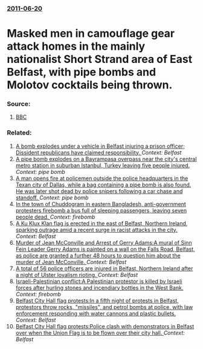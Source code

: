 ### [2011-06-20](/news/2011/06/20/index.md)

# Masked men in camouflage gear attack homes in the mainly nationalist Short Strand area of East Belfast, with pipe bombs and Molotov cocktails being thrown. 




### Source:

1. [BBC](http://www.bbc.co.uk/news/uk-northern-ireland-13851316)

### Related:

1. [A bomb explodes under a vehicle in Belfast injuring a prison officer; Dissident republicans have claimed responsibility. ](/news/2016/03/4/a-bomb-explodes-under-a-vehicle-in-belfast-injuring-a-prison-officer-dissident-republicans-have-claimed-responsibility.md) _Context: Belfast_
2. [A pipe bomb explodes on a Bayrampasa overpass near the city's central metro station in suburban Istanbul, Turkey leaving five people injured. ](/news/2015/12/1/a-pipe-bomb-explodes-on-a-bayrampaaa-overpass-near-the-city-s-central-metro-station-in-suburban-istanbul-turkey-leaving-five-people-injure.md) _Context: pipe bomb_
3. [A man opens fire at policemen outside the police headquarters in the Texan city of Dallas, while a bag containing a pipe bomb is also found. He was later shot dead by police snipers following a car chase and standoff.  ](/news/2015/06/13/a-man-opens-fire-at-policemen-outside-the-police-headquarters-in-the-texan-city-of-dallas-while-a-bag-containing-a-pipe-bomb-is-also-found.md) _Context: pipe bomb_
4. [In the town of Chuddogram in eastern Bangladesh, anti-government protesters firebomb a bus full of sleeping passengers, leaving seven people dead. ](/news/2015/02/3/in-the-town-of-chuddogram-in-eastern-bangladesh-anti-government-protesters-firebomb-a-bus-full-of-sleeping-passengers-leaving-seven-people.md) _Context: firebomb_
5. [A Ku Klux Klan flag is erected in the east of Belfast, Northern Ireland, sparking outrage amid a recent surge in racist attacks in the city. ](/news/2014/07/1/a-ku-klux-klan-flag-is-erected-in-the-east-of-belfast-northern-ireland-sparking-outrage-amid-a-recent-surge-in-racist-attacks-in-the-city.md) _Context: Belfast_
6. [Murder of Jean McConville and Arrest of Gerry Adams:A mural of Sinn Fein Leader Gerry Adams is painted on a wall on the Falls Road, Belfast, as police are granted a further 48 hours to question him about the murder of Jean McConville. ](/news/2014/05/3/murder-of-jean-mcconville-and-arrest-of-gerry-adams-pa-mural-of-sinn-fein-leader-gerry-adams-is-painted-on-a-wall-on-the-falls-road-belfast.md) _Context: Belfast_
7. [A total of 56 police officers are injured in Belfast, Northern Ireland after a night of Ulster loyalism rioting. ](/news/2013/08/10/a-total-of-56-police-officers-are-injured-in-belfast-northern-ireland-after-a-night-of-ulster-loyalism-rioting.md) _Context: Belfast_
8. [Israeli-Palestinian conflict:A Palestinian protestor is killed by Israeli forces after hurling stones and incendiary bottles in the West Bank. ](/news/2013/03/12/israeliapalestinian-conflict-pa-palestinian-protestor-is-killed-by-israeli-forces-after-hurling-stones-and-incendiary-bottles-in-the-west.md) _Context: firebomb_
9. [Belfast City Hall flag protests:In a fifth night of protests in Belfast, protestors throw rocks, "missiles", and petrol bombs at police, with law enforcement responding with water cannons and plastic bullets. ](/news/2013/01/8/belfast-city-hall-flag-protests-pin-a-fifth-night-of-protests-in-belfast-protestors-throw-rocks-missiles-and-petrol-bombs-at-police-wi.md) _Context: Belfast_
10. [Belfast City Hall flag protests:Police clash with demonstrators in Belfast over when the Union Flag is to be flown over their city hall. ](/news/2013/01/4/belfast-city-hall-flag-protests-ppolice-clash-with-demonstrators-in-belfast-over-when-the-union-flag-is-to-be-flown-over-their-city-hall.md) _Context: Belfast_
